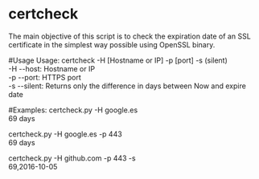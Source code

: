 # certcheck
The main objective of this script is to check the expiration date of an SSL certificate in the simplest way possible using OpenSSL binary. 

#Usage
Usage: certcheck -H [Hostname or IP] -p [port] -s (silent)<br>
-H --host: Hostname or IP <br>
-p --port: HTTPS port <br>
-s --silent: Returns only the difference in days between Now and expire date <br>
 
#Examples:
certcheck.py -H google.es <br>
69 days

certcheck.py -H google.es -p 443 <br>
69 days

certcheck.py -H github.com -p 443 -s <br>
69,2016-10-05
